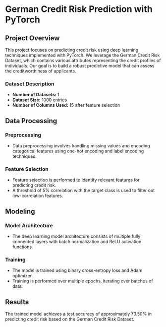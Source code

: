 # German Credit Risk Prediction with PyTorch

## Project Overview

This project focuses on predicting credit risk using deep learning techniques implemented with PyTorch. We leverage the German Credit Risk Dataset, which contains various attributes representing the credit profiles of individuals. Our goal is to build a robust predictive model that can assess the creditworthiness of applicants.

### Dataset Description

- **Number of Datasets:** 1
- **Dataset Size:** 1000 entries
- **Number of Columns Used:** 15 after feature selection

## Data Processing

### Preprocessing
- Data preprocessing involves handling missing values and encoding categorical features using one-hot encoding and label encoding techniques.

### Feature Selection
- Feature selection is performed to identify relevant features for predicting credit risk.
- A threshold of 5% correlation with the target class is used to filter out low-correlation features.

## Modeling

### Model Architecture
- The deep learning model architecture consists of multiple fully connected layers with batch normalization and ReLU activation functions.

### Training
- The model is trained using binary cross-entropy loss and Adam optimizer.
- Training is performed over multiple epochs, iterating over batches of data.

## Results

The trained model achieves a test accuracy of approximately 73.50% in predicting credit risk based on the German Credit Risk Dataset.

